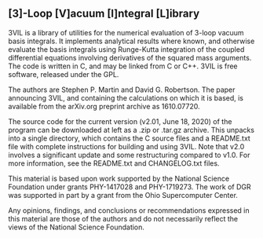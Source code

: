 ## [3]-Loop [V]acuum [I]ntegral [L]ibrary

3VIL is a library of utilities for the numerical evaluation of 3-loop vacuum basis integrals. It implements analytical results where known, and otherwise evaluate the basis integrals using Runge-Kutta integration of the coupled differential equations involving derivatives of the squared mass arguments. The code is written in C, and may be linked from C or C++. 3VIL is free software, released under the GPL.

The authors are Stephen P. Martin and David G. Robertson. The paper announcing 3VIL, and containing the calculations on which it is based, is available from the arXiv.org preprint archive as 1610.07720.

The source code for the current version (v2.01, June 18, 2020) of the program can be downloaded at left as a .zip or .tar.gz archive. This unpacks into a single directory, which contains the C source files and a README.txt file with complete instructions for building and using 3VIL. Note that v2.0 involves a significant update and some restructuring compared to v1.0. For more information, see the README.txt and CHANGELOG.txt files.

This material is based upon work supported by the National Science Foundation under grants PHY-1417028 and PHY-1719273. The work of DGR was supported in part by a grant from the Ohio Supercomputer Center.

Any opinions, findings, and conclusions or recommendations expressed in this material are those of the authors and do not necessarily reflect the views of the National Science Foundation. 
